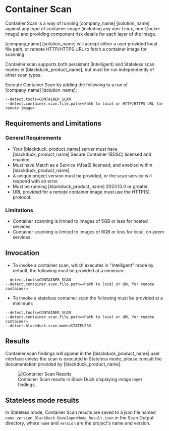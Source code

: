 # Container Scan

Container Scan is a way of running [company_name] [solution_name] against any type of container image (including any non-Linux, non-Docker image) and providing component risk details for each layer of the image.

[company_name] [solution_name] will accept either a user provided local file path, or remote HTTP/HTTPS URL to fetch a container image for scanning.

Container scan supports both persistent (Intelligent) and Stateless scan modes in [blackduck_product_name], but must be run independently of other scan types.

Execute Container Scan by adding the following to a run of [company_name] [solution_name]:
````
--detect.tools=CONTAINER_SCAN
--detect.container.scan.file.path=<Path to local or HTTP/HTTPS URL for remote image>
````

## Requirements and Limitations

### General Requirements
 * Your [blackduck_product_name] server must have [blackduck_product_name] Secure Container (BDSC) licensed and enabled.
 * Must have Match as a Service (MaaS) licensed, and enabled within [blackduck_product_name].
 * A unique project version must be provided, or the scan service will respond with an error.
 * Must be running [blackduck_product_name] 2023.10.0 or greater.
 * URL provided for a remote container image must use the HTTP(S) protocol.
 
### Limitations
 * Container scanning is limited to images of 5GB or less for hosted services.
 * Container scanning is limited to images of 6GB or less for local, on-prem services.
 
## Invocation
 * To invoke a container scan, which executes in "Intelligent" mode by default, the following must be provided at a minimum:   
 ```
--detect.tools=CONTAINER_SCAN
--detect.container.scan.file.path=<Path to local or URL for remote container>
```
	
* To invoke a stateless container scan the following must be provided at a minimum:   
```
--detect.tools=CONTAINER_SCAN
--detect.container.scan.file.path=<Path to local or URL for remote container>
--detect.blackduck.scan.mode=STATELESS
```

## Results

Container scan findings will appear in the [blackduck_product_name] user interface unless the scan is executed in Stateless mode, please consult the documentation provided by [blackduck_product_name].
<!-- TBD Reference link directly to [blackduck_product_name] Docs once they are available
<xref href="ContainerScans.dita" scope="peer">Container scans
<data name="facets" value="pubname=bd-hub"/>
-->
<figure>
    <img src="images/containerscan.png"
         alt="Container Scan Results">
    <figcaption>Container Scan results in Black Duck displaying image layer findings.</figcaption>
</figure>

## Stateless mode results

In Stateless mode, Container Scan results are saved to a json file named `name_version_BlackDuck_DeveloperMode_Result.json` in the Scan Output directory, where `name` and `version` are the project's name and version.

